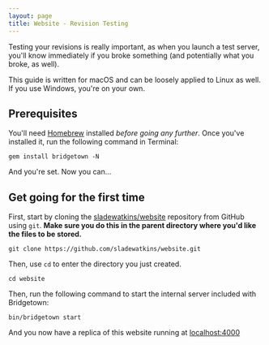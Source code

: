```yaml
---
layout: page
title: Website - Revision Testing
---
```


Testing your revisions is really important, as when you launch a test server, you'll know immediately if you broke something (and potentially what you broke, as well).

This guide is written for macOS and can be loosely applied to Linux as well. If you use Windows, you're on your own.

## Prerequisites
You'll need [Homebrew](https://brew.sh) installed *before going any further*. Once you've installed it, run the following command in Terminal:

```
gem install bridgetown -N
```

And you're set. Now you can...

## Get going for the first time
First, start by cloning the [sladewatkins/website](https://github.com/sladewatkins/website) repository from GitHub using ``git``. **Make sure you do this in the parent directory where you'd like the files to be stored.**

```
git clone https://github.com/sladewatkins/website.git
```

Then, use ``cd`` to enter the directory you just created.

```
cd website
```

Then, run the following command to start the internal server included with Bridgetown:

```
bin/bridgetown start
```

And you now have a replica of this website running at [localhost:4000](http://localhost:4000)